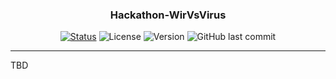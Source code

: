 
<h3 align="center">Hackathon-WirVsVirus</h3>

<div align="center">

  [![Status](https://img.shields.io/badge/status-active-success.svg)]()
  ![License](https://img.shields.io/github/license/marco-koenen/Hackathon-WirVsVirus)
  ![Version](https://img.shields.io/github/package-json/v/marco-koenen/Hackathon-WirVsVirus)
  ![GitHub last commit](https://img.shields.io/github/last-commit/marco-koenen/Hackathon-WirVsVirus)

</div>

---

TBD
